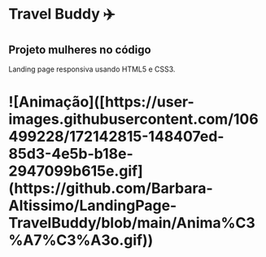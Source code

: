 # Travel Buddy ✈️

## Projeto mulheres no código 

Landing page responsiva usando HTML5 e CSS3. 
<h1>
![Animação]([https://user-images.githubusercontent.com/106499228/172142815-148407ed-85d3-4e5b-b18e-2947099b615e.gif](https://github.com/Barbara-Altissimo/LandingPage-TravelBuddy/blob/main/Anima%C3%A7%C3%A3o.gif))
</h1>


